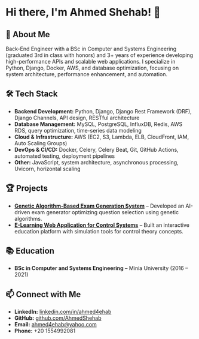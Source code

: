 # Hi there, I'm Ahmed Shehab! 👋  

## 🚀 About Me  
Back-End Engineer with a BSc in Computer and Systems Engineering (graduated 3rd in class with honors) and 3+ years of experience developing high-performance APIs and scalable web applications. I specialize in Python, Django, Docker, AWS, and database optimization, focusing on system architecture, performance enhancement, and automation.  

## 🛠️ Tech Stack  
- **Backend Development:** Python, Django, Django Rest Framework (DRF), Django Channels, API design, RESTful architecture  
- **Database Management:** MySQL, PostgreSQL, InfluxDB, Redis, AWS RDS, query optimization, time-series data modeling  
- **Cloud & Infrastructure:** AWS (EC2, S3, Lambda, ELB, CloudFront, IAM, Auto Scaling Groups)  
- **DevOps & CI/CD:** Docker, Celery, Celery Beat, Git, GitHub Actions, automated testing, deployment pipelines  
- **Other:** JavaScript, system architecture, asynchronous processing, Uvicorn, horizontal scaling  

## 🏆 Projects  
- **[Genetic Algorithm-Based Exam Generation System](https://github.com/AhmedShehab/ExamGenerator)** – Developed an AI-driven exam generator optimizing question selection using genetic algorithms.  
- **[E-Learning Web Application for Control Systems](https://github.com/AhmedShehab/control_simulator)** – Built an interactive education platform with simulation tools for control theory concepts.  

## 📚 Education  
- **BSc in Computer and Systems Engineering** – Minia University (2016 – 2021)  

## 📫 Connect with Me  
- **LinkedIn:** [linkedin.com/in/ahmed4ehab](https://www.linkedin.com/in/ahmed4ehab)  
- **GitHub:** [github.com/AhmedShehab](https://github.com/AhmedShehab)  
- **Email:** ahmed4ehab@yahoo.com  
- **Phone:** +20 1554992081  
